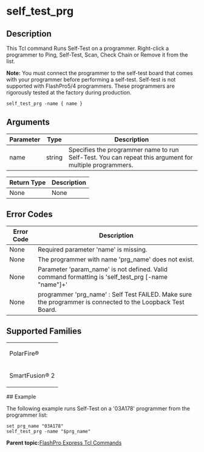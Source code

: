 # self\_test\_prg

## Description

This Tcl command Runs Self-Test on a programmer. Right-click a programmer to Ping, Self-Test, Scan, Check Chain or Remove it from the list.

**Note:** You must connect the programmer to the self-test board that comes with your programmer before performing a self-test. Self-test is not supported with FlashPro5/4 programmers. These programmers are rigorously tested at the factory during production.

```
self_test_prg -name { name }
```

## Arguments

|Parameter|Type|Description|
|---------|----|-----------|
|name|string|Specifies the programmer name to run Self-Test. You can repeat this argument for multiple programmers.|

|Return Type|Description|
|-----------|-----------|
|None|None|

## Error Codes

|Error Code|Description|
|----------|-----------|
|None|Required parameter 'name' is missing.|
|None|The programmer with name 'prg\_name' does not exist.|
|None|Parameter 'param\_name' is not defined. Valid command formatting is 'self\_test\_prg \[-name "name"\]+'|
|None|programmer 'prg\_name' : Self Test FAILED. Make sure the programmer is connected to the Loopback Test Board.|

## Supported Families

<table id="GUID-36400EEB-5202-4571-AF0E-EB462DC3EF24"><tbody><tr><td>

PolarFire®

</td></tr><tr><td>

SmartFusion® 2

</td></tr></tbody>
</table>## Example

The following example runs Self-Test on a '03A178' programmer from the programmer list:

```
set prg_name "03A178"
self_test_prg -name "$prg_name"
```

**Parent topic:**[FlashPro Express Tcl Commands](GUID-4320979B-E17A-424D-ABEB-FC0D4BBACB08.md)

